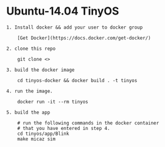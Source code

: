 # Ubuntu-14.04 TinyOS
    
    1. Install docker && add your user to docker group
    
        [Get Docker](https://docs.docker.com/get-docker/)

    2. clone this repo
    
        git clone <>
    
    3. build the docker image
    
        cd tinyos-docker && docker build . -t tinyos
    
    4. run the image.
    
        docker run -it --rm tinyos
    
    5. build the app
    
        # run the following commands in the docker container
        # that you have entered in step 4.
        cd tinyos/app/Blink
        make micaz sim
